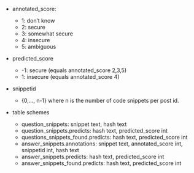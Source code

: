 * annotated_score:
	- 1: don’t know
	- 2: secure
	- 3: somewhat secure
	- 4: insecure
	- 5: ambiguous 

* predicted_score
	- -1: secure (equals annotated_score 2,3,5)
	-  1: insecure (equals annotated_score 4)

* snippetid
	- {0,…, n-1} where n is the number of code snippets per post id.

* table schemes 
	- question_snippets: snippet text, hash text
	- question_snippets.predicts: hash text, predicted_score int
	- questions_snippets_found.predicts: hash text, predicted_score int
	- answer_snippets.annotations: snippet text, annotated_score int, snippetid int, hash text
	- answer_snippets.predicts: hash text, predicted_score int
	- answer_snippets_found.predicts: hash text, predicted_score int

